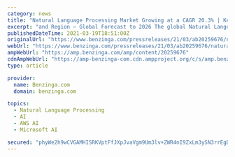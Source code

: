 ```yaml
---
category: news
title: "Natural Language Processing Market Growing at a CAGR 20.3% | Key Player Microsoft, Google, Amazon Web Services, Facebook, Intel"
excerpt: "and Region – Global Forecast to 2026 The global Natural Language Processing (NLP) Market size to grow from USD 11.6 billion in 2020 to USD 35.1 billion by 2026, at a Compound Annual Growth Rate ..."
publishedDateTime: 2021-03-19T18:51:00Z
originalUrl: "https://www.benzinga.com/pressreleases/21/03/ab20259676/natural-language-processing-market-growing-at-a-cagr-20-3-key-player-microsoft-google-amazon-web-"
webUrl: "https://www.benzinga.com/pressreleases/21/03/ab20259676/natural-language-processing-market-growing-at-a-cagr-20-3-key-player-microsoft-google-amazon-web-"
ampWebUrl: "https://amp.benzinga.com/amp/content/20259676"
cdnAmpWebUrl: "https://amp-benzinga-com.cdn.ampproject.org/c/s/amp.benzinga.com/amp/content/20259676"
type: article

provider:
  name: Benzinga.com
  domain: benzinga.com

topics:
  - Natural Language Processing
  - AI
  - AWS AI
  - Microsoft AI

secured: "phyWe2h9wCVGAMHISRKVptFfJXpJvaVgm9Um3lv+ZWR4nI9ZxLm3ySN3rrEgDj4JZjBWBIfZYiA5xYl+hSD8vIgaG/8RIFGHIpZ5u7SNRija9XGBA1PxRDd4CbLOPAgPZWfRT66QjvtfBh8WHK7CO2osLQ27a2fJUIxt8exV941LqgwNt63GGqsqfKLnuAt7JSgI4r21QibP5bG5uSN3+zlAgBPPVQT9685KujieJ5/8VypsAiEjf52E0BSfVTKDl+2dh9KZwe/tuBW2cE2j9IEdpNCu6HhGj8MSHCji5SJhnzjT9WOI7tmL7lHb1FoQlKREg5AYDQ239nUobd1nBrWx7SVr7ueD9SrVCDecunA=;KmBYqMxeU7DSurc6qHvnXQ=="
---
```


